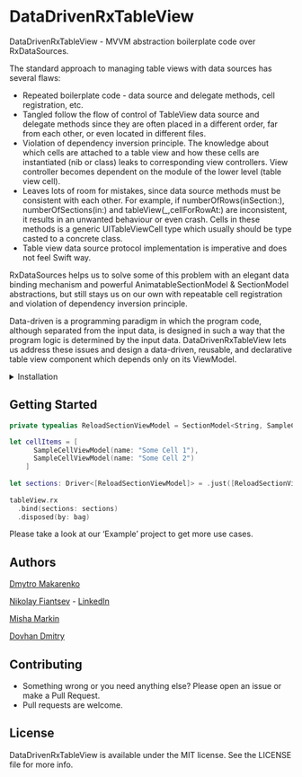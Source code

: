 # DataDrivenRxTableView

DataDrivenRxTableView - MVVM abstraction boilerplate code over RxDataSources.

The standard approach to managing table views with data sources has several flaws:
- Repeated boilerplate code - data source and delegate methods, cell registration, etc.
- Tangled follow the flow of control of TableView data source and delegate methods since they are often placed in a different order, far from each other, or even located in different files.
- Violation of dependency inversion principle. The knowledge about which cells are attached to a table view and how these cells are instantiated (nib or class) leaks to corresponding view controllers. View controller becomes dependent on the module of the lower level (table view cell).
- Leaves lots of room for mistakes, since data source methods must be consistent with each other. For example, if numberOfRows(inSection:), numberOfSections(in:) and tableView(_,cellForRowAt:) are inconsistent, it results in an unwanted behaviour or even crash. Cells in these methods is a generic UITableViewCell type which usually should be type casted to a concrete class.
- Table view data source protocol implementation is imperative and does not feel Swift way.

RxDataSources helps us to solve some of this problem with an elegant data binding mechanism and powerful AnimatableSectionModel & SectionModel abstractions, but still stays us on our own with repeatable cell registration and violation of dependency inversion principle.

Data-driven is a programming paradigm in which the program code, although separated from the input data, is designed in such a way that the program logic is determined by the input data. DataDrivenRxTableView lets us address these issues and design a data-driven, reusable, and declarative table view component which depends only on its ViewModel.

<details>
<summary>Installation</summary>
DataDrivenRxTableView available via: 
    
- Swift Package Manager by url: [https://github.com/bigMOTOR/DataDrivenRxTableView.git](https://github.com/bigMOTOR/DataDrivenRxTableView.git)

- Podfile: 
    pod 'DataDrivenRxTableView'
</details>

## Getting Started
```swift
private typealias ReloadSectionViewModel = SectionModel<String, SampleCellViewModel>

let cellItems = [
      SampleCellViewModel(name: "Some Cell 1"),
      SampleCellViewModel(name: "Some Cell 2")
    ]
  
let sections: Driver<[ReloadSectionViewModel]> = .just([ReloadSectionViewModel(model: "Some Section", items: cellItems)])
    
tableView.rx
  .bind(sections: sections)
  .disposed(by: bag)
```

Please take a look at our ‘Example’ project to get more use cases. 

## Authors
[Dmytro Makarenko](mailto:dmitevmak@gmail.com) 

[Nikolay Fiantsev](mailto:to.bigmotor@gmail.com) - [LinkedIn](https://www.linkedin.com/in/nikolayfnv/)

[Misha Markin](mailto:shire8bit@gmial.com)

[Dovhan Dmitry](mailto:montazher@gmail.com)

## Contributing

- Something wrong or you need anything else? Please open an issue or make a Pull Request.
- Pull requests are welcome.

## License

DataDrivenRxTableView is available under the MIT license. See the LICENSE file for more info.
